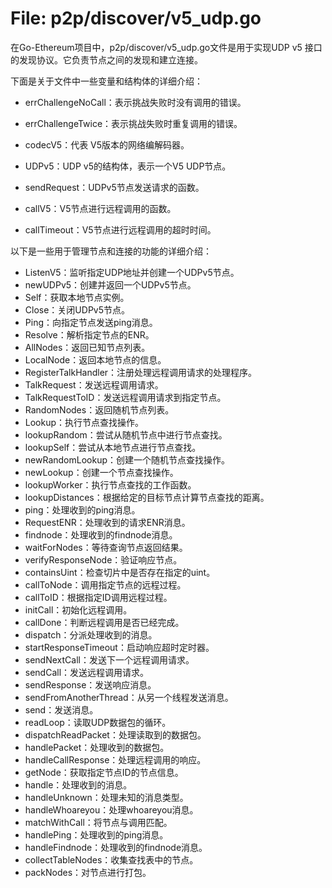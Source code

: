 # File: p2p/discover/v5_udp.go

在Go-Ethereum项目中，p2p/discover/v5_udp.go文件是用于实现UDP v5 接口的发现协议。它负责节点之间的发现和建立连接。

下面是关于文件中一些变量和结构体的详细介绍：

- errChallengeNoCall：表示挑战失败时没有调用的错误。
- errChallengeTwice：表示挑战失败时重复调用的错误。

- codecV5：代表 V5版本的网络编解码器。
- UDPv5：UDP v5的结构体，表示一个V5 UDP节点。
- sendRequest：UDPv5节点发送请求的函数。
- callV5：V5节点进行远程调用的函数。
- callTimeout：V5节点进行远程调用的超时时间。

以下是一些用于管理节点和连接的功能的详细介绍：

- ListenV5：监听指定UDP地址并创建一个UDPv5节点。
- newUDPv5：创建并返回一个UDPv5节点。
- Self：获取本地节点实例。
- Close：关闭UDPv5节点。
- Ping：向指定节点发送ping消息。
- Resolve：解析指定节点的ENR。
- AllNodes：返回已知节点列表。
- LocalNode：返回本地节点的信息。
- RegisterTalkHandler：注册处理远程调用请求的处理程序。
- TalkRequest：发送远程调用请求。
- TalkRequestToID：发送远程调用请求到指定节点。
- RandomNodes：返回随机节点列表。
- Lookup：执行节点查找操作。
- lookupRandom：尝试从随机节点中进行节点查找。
- lookupSelf：尝试从本地节点进行节点查找。
- newRandomLookup：创建一个随机节点查找操作。
- newLookup：创建一个节点查找操作。
- lookupWorker：执行节点查找的工作函数。
- lookupDistances：根据给定的目标节点计算节点查找的距离。
- ping：处理收到的ping消息。
- RequestENR：处理收到的请求ENR消息。
- findnode：处理收到的findnode消息。
- waitForNodes：等待查询节点返回结果。
- verifyResponseNode：验证响应节点。
- containsUint：检查切片中是否存在指定的uint。
- callToNode：调用指定节点的远程过程。
- callToID：根据指定ID调用远程过程。
- initCall：初始化远程调用。
- callDone：判断远程调用是否已经完成。
- dispatch：分派处理收到的消息。
- startResponseTimeout：启动响应超时定时器。
- sendNextCall：发送下一个远程调用请求。
- sendCall：发送远程调用请求。
- sendResponse：发送响应消息。
- sendFromAnotherThread：从另一个线程发送消息。
- send：发送消息。
- readLoop：读取UDP数据包的循环。
- dispatchReadPacket：处理读取到的数据包。
- handlePacket：处理收到的数据包。
- handleCallResponse：处理远程调用的响应。
- getNode：获取指定节点ID的节点信息。
- handle：处理收到的消息。
- handleUnknown：处理未知的消息类型。
- handleWhoareyou：处理whoareyou消息。
- matchWithCall：将节点与调用匹配。
- handlePing：处理收到的ping消息。
- handleFindnode：处理收到的findnode消息。
- collectTableNodes：收集查找表中的节点。
- packNodes：对节点进行打包。

